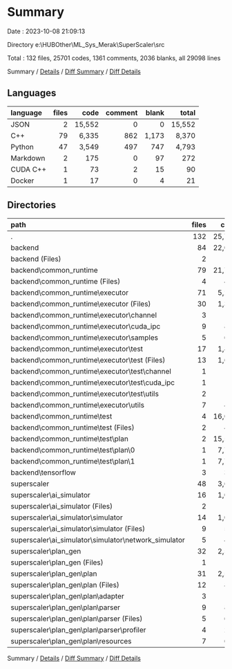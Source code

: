 # Summary

Date : 2023-10-08 21:09:13

Directory e:\\HUBOther\\ML_Sys_Merak\\SuperScaler\\src

Total : 132 files,  25701 codes, 1361 comments, 2036 blanks, all 29098 lines

Summary / [Details](details.md) / [Diff Summary](diff.md) / [Diff Details](diff-details.md)

## Languages
| language | files | code | comment | blank | total |
| :--- | ---: | ---: | ---: | ---: | ---: |
| JSON | 2 | 15,552 | 0 | 0 | 15,552 |
| C++ | 79 | 6,335 | 862 | 1,173 | 8,370 |
| Python | 47 | 3,549 | 497 | 747 | 4,793 |
| Markdown | 2 | 175 | 0 | 97 | 272 |
| CUDA C++ | 1 | 73 | 2 | 15 | 90 |
| Docker | 1 | 17 | 0 | 4 | 21 |

## Directories
| path | files | code | comment | blank | total |
| :--- | ---: | ---: | ---: | ---: | ---: |
| . | 132 | 25,701 | 1,361 | 2,036 | 29,098 |
| backend | 84 | 22,098 | 864 | 1,259 | 24,221 |
| backend (Files) | 2 | 57 | 14 | 22 | 93 |
| backend\\common_runtime | 79 | 21,713 | 788 | 1,168 | 23,669 |
| backend\\common_runtime (Files) | 4 | 418 | 25 | 62 | 505 |
| backend\\common_runtime\\executor | 71 | 5,245 | 760 | 1,056 | 7,061 |
| backend\\common_runtime\\executor (Files) | 30 | 1,323 | 279 | 374 | 1,976 |
| backend\\common_runtime\\executor\\channel | 3 | 143 | 41 | 20 | 204 |
| backend\\common_runtime\\executor\\cuda_ipc | 9 | 878 | 133 | 151 | 1,162 |
| backend\\common_runtime\\executor\\samples | 5 | 617 | 59 | 108 | 784 |
| backend\\common_runtime\\executor\\test | 17 | 1,834 | 134 | 328 | 2,296 |
| backend\\common_runtime\\executor\\test (Files) | 13 | 1,652 | 106 | 304 | 2,062 |
| backend\\common_runtime\\executor\\test\\channel | 1 | 92 | 7 | 9 | 108 |
| backend\\common_runtime\\executor\\test\\cuda_ipc | 1 | 74 | 11 | 10 | 95 |
| backend\\common_runtime\\executor\\test\\utils | 2 | 16 | 10 | 5 | 31 |
| backend\\common_runtime\\executor\\utils | 7 | 450 | 114 | 75 | 639 |
| backend\\common_runtime\\test | 4 | 16,050 | 3 | 50 | 16,103 |
| backend\\common_runtime\\test (Files) | 2 | 498 | 3 | 50 | 551 |
| backend\\common_runtime\\test\\plan | 2 | 15,552 | 0 | 0 | 15,552 |
| backend\\common_runtime\\test\\plan\\0 | 1 | 7,776 | 0 | 0 | 7,776 |
| backend\\common_runtime\\test\\plan\\1 | 1 | 7,776 | 0 | 0 | 7,776 |
| backend\\tensorflow | 3 | 328 | 62 | 69 | 459 |
| superscaler | 48 | 3,603 | 497 | 777 | 4,877 |
| superscaler\\ai_simulator | 16 | 1,060 | 169 | 249 | 1,478 |
| superscaler\\ai_simulator (Files) | 2 | 56 | 2 | 33 | 91 |
| superscaler\\ai_simulator\\simulator | 14 | 1,004 | 167 | 216 | 1,387 |
| superscaler\\ai_simulator\\simulator (Files) | 9 | 587 | 107 | 150 | 844 |
| superscaler\\ai_simulator\\simulator\\network_simulator | 5 | 417 | 60 | 66 | 543 |
| superscaler\\plan_gen | 32 | 2,543 | 328 | 528 | 3,399 |
| superscaler\\plan_gen (Files) | 1 | 16 | 4 | 8 | 28 |
| superscaler\\plan_gen\\plan | 31 | 2,527 | 324 | 520 | 3,371 |
| superscaler\\plan_gen\\plan (Files) | 12 | 840 | 136 | 187 | 1,163 |
| superscaler\\plan_gen\\plan\\adapter | 3 | 164 | 42 | 31 | 237 |
| superscaler\\plan_gen\\plan\\parser | 9 | 868 | 91 | 167 | 1,126 |
| superscaler\\plan_gen\\plan\\parser (Files) | 5 | 627 | 77 | 121 | 825 |
| superscaler\\plan_gen\\plan\\parser\\profiler | 4 | 241 | 14 | 46 | 301 |
| superscaler\\plan_gen\\plan\\resources | 7 | 655 | 55 | 135 | 845 |

Summary / [Details](details.md) / [Diff Summary](diff.md) / [Diff Details](diff-details.md)
